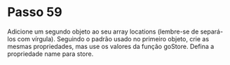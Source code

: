 # Passo 59

Adicione um segundo objeto ao seu array locations (lembre-se de separá-los com vírgula). Seguindo o padrão usado no primeiro objeto, crie as mesmas propriedades, mas use os valores da função goStore. Defina a propriedade name para store.